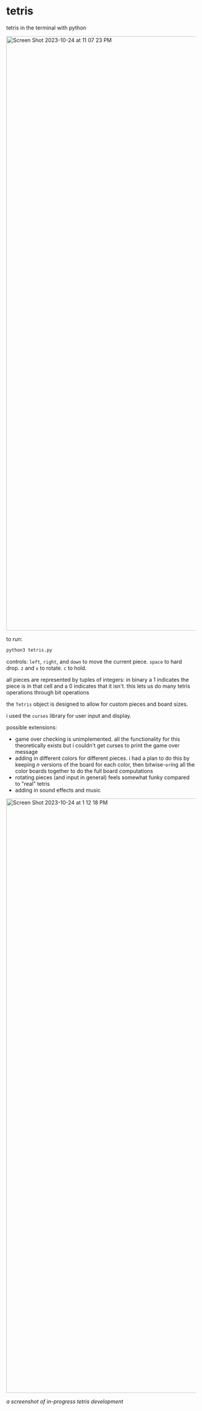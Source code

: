 # tetris
tetris in the terminal with python

<img width="1582" alt="Screen Shot 2023-10-24 at 11 07 23 PM" src="https://github.com/reeceyang/tetris/assets/7040416/805c1044-67d8-4bf8-bcd4-6961f0a1a11a">

to run:
```bash
python3 tetris.py
```

controls: `left`, `right`, and `down` to move the current piece. `space` to hard drop. `z` and `x` to rotate. `c` to hold.

all pieces are represented by tuples of integers: in binary a 1 indicates the piece is in that cell and a 0 indicates that it isn't. this lets us do many tetris operations through bit operations

the `Tetris` object is designed to allow for custom pieces and board sizes.

i used the `curses` library for user input and display.

possible extensions: 
 - game over checking is unimplemented. all the functionality for this theoretically exists but i couldn't get curses to print the game over message
 - adding in different colors for different pieces. i had a plan to do this by keeping $n$ versions of the board for each color, then bitwise-`or`ing all the color boards together to do the full board computations
 - rotating pieces (and input in general) feels somewhat funky compared to "real" tetris
 - adding in sound effects and music

<img width="1582" alt="Screen Shot 2023-10-24 at 1 12 18 PM" src="https://github.com/reeceyang/tetris/assets/7040416/6bd2eeab-08b8-4959-a42a-aadb8062ff3f">

_a screenshot of in-progress tetris development_
